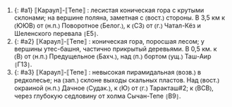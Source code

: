 ---
---

1. {: #a1} ⟦Караул⟧-⟦Тепе⟧
: лесистая коническая гора с крутыми склонами; на вершине поляна, заметная с ⦅вост.⦆ стороны. В 3,5 км к ⦅ЮЮВ⦆ от ⦅н.п.⦆ Поворотное ⦅Белог.⦆, к ⦅СЗ⦆ от ⦅г.⦆ Чатал-Кёз и Шеленского перевала ⦃Е5⦄.
2. {: #a2} ⟦Караул⟧-⟦Тепе⟧
: коническая гора, поросшая лесом; у вершины утес-башня, частично прикрытый деревьями. В 0,5 км. к ⦅В⦆ от ⦅н.п.⦆ Предущельное ⦅Бахч.⦆, над ⦅п.⦆ бортом ⦅ущ.⦆ Таш-Аир ⦃Г13⦄.
3. {: #a3} ⟦Караул⟧-⟦Тепе⟧
: невысокая пирамидальная ⦅возв.⦆ в редколесье; на ⦅зап.⦆ склоне выходы скальных пластов. Над ⦅вост.⦆ окраиной ⦅н.п.⦆ Дачное ⦅Судак.⦆, к ⦅Ю⦆ от ⦅г.⦆ Таракташ#2; к ⦅ВСВ⦆, через глубокую седловину от холма Сычан-Тепе ⦃В9⦄.

